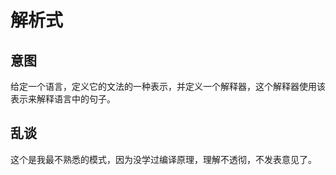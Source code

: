 # 解析式

## 意图

给定一个语言，定义它的文法的一种表示，并定义一个解释器，这个解释器使用该表示来解释语言中的句子。

## 乱谈

这个是我最不熟悉的模式，因为没学过编译原理，理解不透彻，不发表意见了。



